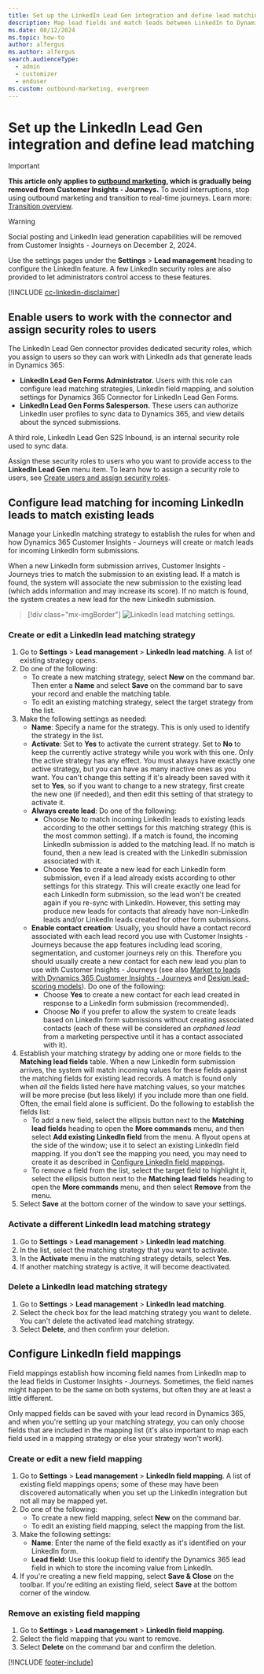 ```yaml
---
title: Set up the LinkedIn Lead Gen integration and define lead matching
description: Map lead fields and match leads between LinkedIn to Dynamics 365 Customer Insights - Journeys.
ms.date: 08/12/2024
ms.topic: how-to
author: alfergus
ms.author: alfergus
search.audienceType: 
  - admin
  - customizer
  - enduser
ms.custom: outbound-marketing, evergreen
---
```


# Set up the LinkedIn Lead Gen integration and define lead matching

> [!IMPORTANT]
> **This article only applies to [outbound marketing](user-guide.md), which is gradually being removed from Customer Insights - Journeys.** To avoid interruptions, stop using outbound marketing and transition to real-time journeys. Learn more: [Transition overview](transition-overview.md).

> [!WARNING]
> Social posting and LinkedIn lead generation capabilities will be removed from Customer Insights - Journeys on December 2, 2024.

Use the settings pages under the **Settings** > **Lead management** heading to configure the LinkedIn feature. A few LinkedIn security roles are also provided to let administrators control access to these features.

[!INCLUDE [cc-linkedin-disclaimer](./includes/cc-linkedin-disclaimer.md)]

## Enable users to work with the connector and assign security roles to users

The LinkedIn Lead Gen connector provides dedicated security roles, which you assign to users so they can work with LinkedIn ads that generate leads in Dynamics 365:

- **LinkedIn Lead Gen Forms Administrator.** Users with this role can configure lead matching strategies, LinkedIn field mapping, and solution settings for Dynamics 365 Connector for LinkedIn Lead Gen Forms.
- **LinkedIn Lead Gen Forms Salesperson.** These users can authorize LinkedIn user profiles to sync data to Dynamics 365, and view details about the synced submissions.

A third role, LinkedIn Lead Gen S2S Inbound, is an internal security role used to sync data.

Assign these security roles to users who you want to provide access to the **LinkedIn Lead Gen** menu item. To learn how to assign a security role to users, see [Create users and assign security roles](/power-platform/admin/create-users-assign-online-security-roles).

## Configure lead matching for incoming LinkedIn leads to match existing leads

Manage your LinkedIn matching strategy to establish the rules for when and how Dynamics 365 Customer Insights - Journeys will create or match leads for incoming LinkedIn form submissions.

When a new LinkedIn form submission arrives, Customer Insights - Journeys tries to match the submission to an existing lead. If a match is found, the system will associate the new submission to the existing lead (which adds information and may increase its score). If no match is found, the system creates a new lead for the new LinkedIn submission.

> [!div class="mx-imgBorder"]
> ![LinkedIn lead matching settings.](media/email-lead-matching.png)

### Create or edit a LinkedIn lead matching strategy

1. Go to **Settings** > **Lead management** > **LinkedIn lead matching**. A list of existing strategy opens.
1. Do one of the following:
    - To create a new matching strategy, select **New** on the command bar. Then enter a **Name** and select **Save** on the command bar to save your record and enable the matching table.
    - To edit an existing matching strategy, select the target strategy from the list.
1. Make the following settings as needed:
    - **Name**: Specify a name for the strategy. This is only used to identify the strategy in the list.
    - **Activate**: Set to **Yes** to activate the current strategy. Set to **No** to keep the currently active strategy while you work with this one. Only the active strategy has any effect. You must always have exactly one active strategy, but you can have as many inactive ones as you want. You can't change this setting if it's already been saved with it set to **Yes**, so if you want to change to a new strategy, first create the new one (if needed), and then edit this setting of that strategy to activate it.
    - **Always create lead**: Do one of the following:
        - Choose **No** to match incoming LinkedIn leads to existing leads according to the other settings for this matching strategy (this is the most common setting). If a match is found, the incoming LinkedIn submission is added to the matching lead. If no match is found, then a new lead is created with the LinkedIn submission associated with it.
        - Choose **Yes** to create a new lead for each LinkedIn form submission, even if a lead already exists according to other settings for this strategy. This will create exactly one lead for each LinkedIn form submission, so the lead won't be created again if you re-sync with LinkedIn. However, this setting may produce new leads for contacts that already have non-LinkedIn leads and/or LinkedIn leads created for other form submissions.
    - **Enable contact creation**: Usually, you should have a contact record associated with each lead record you use with Customer Insights - Journeys because the app features including lead scoring, segmentation, and customer journeys rely on this. Therefore you should usually create a new contact for each new lead you plan to use with Customer Insights - Journeys (see also [Market to leads with Dynamics 365 Customer Insights - Journeys](market-to-leads.md) and [Design lead-scoring models](score-manage-leads.md)). Do one of the following:
        - Choose **Yes** to create a new contact for each lead created in response to a LinkedIn form submission (recommended).
        - Choose **No** if you prefer to allow the system to create leads based on LinkedIn form submissions without creating associated contacts (each of these will be considered an *orphaned lead* from a marketing perspective until it has a contact associated with it).
1. Establish your matching strategy by adding one or more fields to the **Matching lead fields** table. When a new LinkedIn form submission arrives, the system will match incoming values for these fields against the matching fields for existing lead records. A match is found only when *all* the fields listed here have matching values, so your matches will be more precise (but less likely) if you include more than one field. Often, the email field alone is sufficient. Do the following to establish the fields list:
    - To add a new field, select the ellipsis button next to the **Matching lead fields** heading to open the **More commands** menu, and then select **Add existing LinkedIn field** from the menu. A flyout opens at the side of the window; use it to select an existing LinkedIn field mapping. If you don't see the mapping you need, you may need to create it as described in [Configure LinkedIn field mappings](#field-mappings).
    - To remove a field from the list, select the target field to highlight it, select the ellipsis button next to the **Matching lead fields** heading to open the **More commands** menu, and then select **Remove** from the menu.
1. Select **Save** at the bottom corner of the window to save your settings.

### Activate a different LinkedIn lead matching strategy

1. Go to **Settings** > **Lead management** > **LinkedIn lead matching**.
1. In the list, select the matching strategy that you want to activate.
1. In the **Activate** menu in the matching strategy details, select **Yes**.
1. If another matching strategy is active, it will become deactivated.

### Delete a LinkedIn lead matching strategy

1. Go to **Settings** > **Lead management** > **LinkedIn lead matching**.
1. Select the check box for the lead matching strategy you want to delete.
    You can't delete the activated lead matching strategy.
1. Select **Delete**, and then confirm your deletion.

<a name="field-mappings"></a>

## Configure LinkedIn field mappings

Field mappings establish how incoming field names from LinkedIn map to the lead fields in Customer Insights - Journeys. Sometimes, the field names might happen to be the same on both systems, but often they are at least a little different.

Only mapped fields can be saved with your lead record in Dynamics 365, and when you're setting up your matching strategy, you can only choose fields that are included in the mapping list (it's also important to map each field used in a mapping strategy or else your strategy won't work).

### Create or edit a new field mapping

1. Go to **Settings** > **Lead management** > **LinkedIn field mapping**. A list of existing field mappings opens; some of these may have been discovered automatically when you set up the LinkedIn integration but not all may be mapped yet.
1. Do one of the following:
    - To create a new field mapping, select **New** on the command bar.
    - To edit an existing field mapping, select the mapping from the list.
1. Make the following settings:
    - **Name**: Enter the name of the field exactly as it's identified on your LinkedIn form.
    - **Lead field**: Use this lookup field to identify the Dynamics 365 lead field in which to store the incoming value from LinkedIn.
1. If you're creating a new field mapping, select **Save & Close** on the toolbar. If you're editing an existing field, select **Save** at the bottom corner of the window.

### Remove an existing field mapping

1. Go to **Settings** > **Lead management** > **LinkedIn field mapping**.
2. Select the field mapping that you want to remove.
3. Select **Delete** on the command bar and confirm the deletion.

[!INCLUDE [footer-include](./includes/footer-banner.md)]
